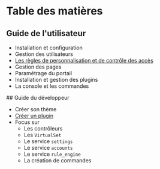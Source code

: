 # Table des matières

## Guide de l'utilisateur

- Installation et configuration
- Gestion des utilisateurs
- [Les règles de personnalisation et de contrôle des accès](./rules/index.md)
- Gestion des pages
- Paramétrage du portail
- Installation et gestion des plugins
- La console et les commandes

## Guide du développeur

- Créer son thème
- [Créer un plugin](./plugins/create-plugin.md)
- Focus sur
  - Les contrôleurs
  - Les `VirtualSet`
  - Le service `settings`
  - Le service `accounts`
  - Le service `rule_engine`
  - La création de commandes
